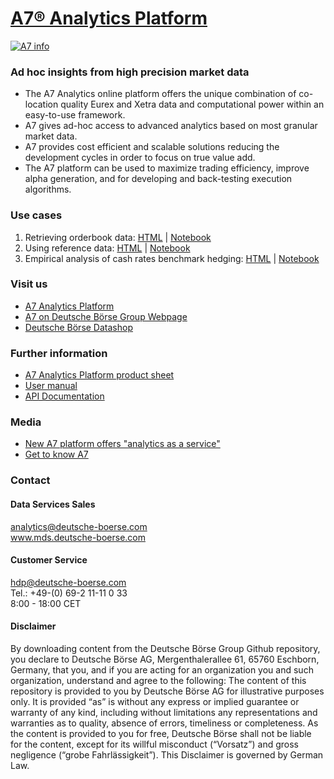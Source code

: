 
# [A7® Analytics Platform](https://a7.deutsche-boerse.com/)

[![A7 info](https://a7.deutsche-boerse.com/static/media/infox.fd9c588f.png)]((https://youtu.be/ToEAIMcZqwI))

### Ad hoc insights from high precision market data

* The A7 Analytics online platform offers the unique combination of co-location quality Eurex and Xetra data and computational power within an easy-to-use framework.
* A7 gives ad-hoc access to advanced analytics based on most granular market data.
* A7 provides cost efficient and scalable solutions reducing the development cycles in order to focus on true value add.
* The A7 platform can be used to maximize trading efficiency, improve alpha generation, and for developing and back-testing execution algorithms.

### Use cases
01. Retrieving orderbook data: [HTML](https://deutsche-boerse.github.io/a7/usecases/01_simple_example.html) | [Notebook](/usecases/01_simple_example.ipynb)
01. Using reference data:  [HTML](https://deutsche-boerse.github.io/a7/usecases/02_simple_rdi.html) | [Notebook](/usecases/02_simple_rdi.ipynb)
01. Empirical analysis of cash rates benchmark hedging: [HTML](https://deutsche-boerse.github.io/a7/usecases/03_cash_rates_benchmark_hedging.html) | [Notebook](/usecases/03_cash_rates_benchmark_hedging.ipynb)


### Visit us
* [A7 Analytics Platform](https://a7.deutsche-boerse.com/)
* [A7 on Deutsche Börse Group Webpage](https://www.mds.deutsche-boerse.com/mds-en/data-services/analytics/A7-analytics-platform)
* [Deutsche Börse Datashop](https://datashop.deutsche-boerse.com/)


### Further information
* [A7 Analytics Platform product sheet](https://www.mds.deutsche-boerse.com/resource/blob/2082122/bf23536b59a555cc1f7d11c314874363/data/en_a7-analytics-platform.pdf)
* [User manual](https://a7.deutsche-boerse.com/doc/A7_GUI_User_Manual_v.1.00.pdf)
* [API Documentation](https://a7.deutsche-boerse.com/doc/api/prod/PROD_API.Documentation.zip)


### Media
* [New A7 platform offers "analytics as a service"](https://www.mds.deutsche-boerse.com/mds-en/about-us/news-highlights/New-A7-platform-offers-analytics-as-a-service--2108634)
* [Get to know A7](https://www.mds.deutsche-boerse.com/mds-en/about-us/news-highlights/Get-to-know-A7-2214922)


### Contact
#### Data Services Sales
[analytics@deutsche-boerse.com](mailto:analytics@deutsche-boerse.com)  
www.mds.deutsche-boerse.com

#### Customer Service
[hdp@deutsche-boerse.com](mailto:hdp@deutsche-boerse.com)  
Tel.: +49-(0) 69-2 11-11 0 33  
8:00 - 18:00 CET

#### Disclaimer

By downloading content from the Deutsche Börse Group Github repository, you declare to Deutsche Börse AG, Mergenthalerallee 61, 65760 Eschborn, Germany, that you, and if you are acting for an organization you and such organization, understand and agree to the following:
The content of this repository is provided to you by Deutsche Börse AG for illustrative purposes only.  It is provided “as” is without any express or implied guarantee or warranty of any kind, including without limitations any representations and warranties as to quality, absence of errors, timeliness or completeness.
As the content is provided to you for free, Deutsche Börse shall not be liable for the content, except for its willful misconduct (“Vorsatz”) and gross negligence (“grobe Fahrlässigkeit”). This Disclaimer is governed by German Law.